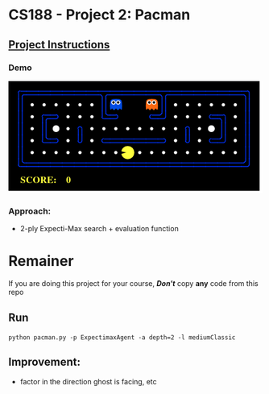 # CS188 - Project 2: Pacman

## [Project Instructions](https://inst.eecs.berkeley.edu/~cs188/fa18/project2.html)
### Demo
![Pacman Demo](./assets/pacman_game.gif)
### Approach:
- 2-ply Expecti-Max search + evaluation function

# Remainer
If you are doing this project for your course, ***Don't*** copy **any** code from this repo

## Run
`python pacman.py -p ExpectimaxAgent -a depth=2 -l mediumClassic`

## Improvement:
- factor in the direction ghost is facing, etc
